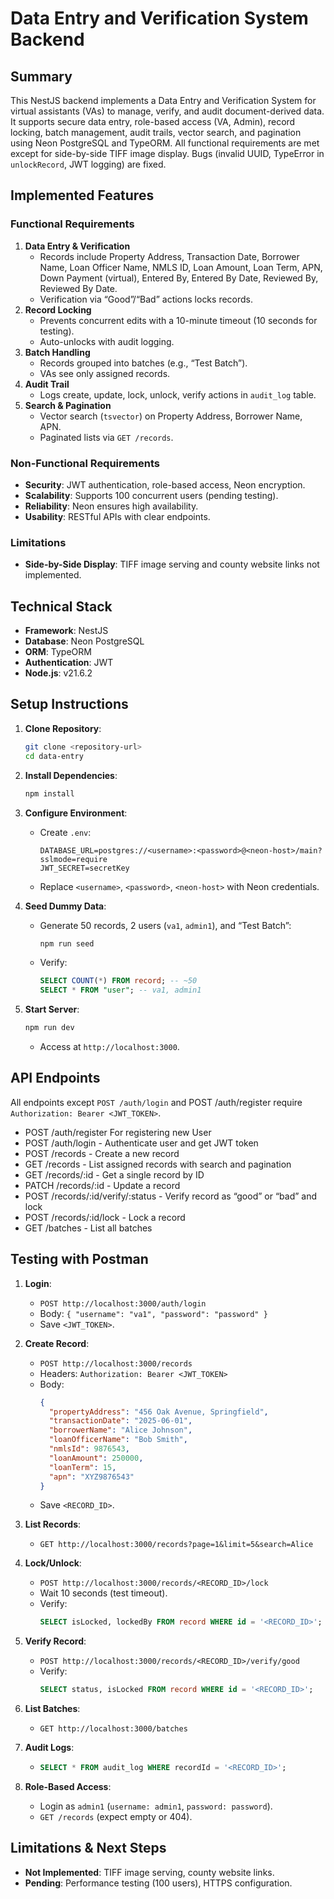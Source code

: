 # Data Entry and Verification System Backend

## Summary
This NestJS backend implements a Data Entry and Verification System for virtual assistants (VAs) to manage, verify, and audit document-derived data. It supports secure data entry, role-based access (VA, Admin), record locking, batch management, audit trails, vector search, and pagination using Neon PostgreSQL and TypeORM. All functional requirements are met except for side-by-side TIFF image display. Bugs (invalid UUID, TypeError in `unlockRecord`, JWT logging) are fixed.

## Implemented Features
### Functional Requirements
1. **Data Entry & Verification**
   - Records include Property Address, Transaction Date, Borrower Name, Loan Officer Name, NMLS ID, Loan Amount, Loan Term, APN, Down Payment (virtual), Entered By, Entered By Date, Reviewed By, Reviewed By Date.
   - Verification via “Good”/“Bad” actions locks records.
2. **Record Locking**
   - Prevents concurrent edits with a 10-minute timeout (10 seconds for testing).
   - Auto-unlocks with audit logging.
3. **Batch Handling**
   - Records grouped into batches (e.g., “Test Batch”).
   - VAs see only assigned records.
4. **Audit Trail**
   - Logs create, update, lock, unlock, verify actions in `audit_log` table.
5. **Search & Pagination**
   - Vector search (`tsvector`) on Property Address, Borrower Name, APN.
   - Paginated lists via `GET /records`.

### Non-Functional Requirements
- **Security**: JWT authentication, role-based access, Neon encryption.
- **Scalability**: Supports 100 concurrent users (pending testing).
- **Reliability**: Neon ensures high availability.
- **Usability**: RESTful APIs with clear endpoints.

### Limitations
- **Side-by-Side Display**: TIFF image serving and county website links not implemented.

## Technical Stack
- **Framework**: NestJS
- **Database**: Neon PostgreSQL
- **ORM**: TypeORM
- **Authentication**: JWT
- **Node.js**: v21.6.2

## Setup Instructions
1. **Clone Repository**:
   ```bash
   git clone <repository-url>
   cd data-entry
   ```

2. **Install Dependencies**:
   ```bash
   npm install
   ```

3. **Configure Environment**:
   - Create `.env`:
     ```env
     DATABASE_URL=postgres://<username>:<password>@<neon-host>/main?sslmode=require
     JWT_SECRET=secretKey
     ```
   - Replace `<username>`, `<password>`, `<neon-host>` with Neon credentials.


5. **Seed Dummy Data**:
   - Generate 50 records, 2 users (`va1`, `admin1`), and “Test Batch”:
     ```bash
     npm run seed
     ```
   - Verify:
     ```sql
     SELECT COUNT(*) FROM record; -- ~50
     SELECT * FROM "user"; -- va1, admin1
     ```

6. **Start Server**:
   ```bash
   npm run dev
   ```
   - Access at `http://localhost:3000`.

## API Endpoints
All endpoints except `POST /auth/login` and POST /auth/register require `Authorization: Bearer <JWT_TOKEN>`.
- POST /auth/register For registering new User
- POST /auth/login - Authenticate user and get JWT token
- POST /records - Create a new record
- GET /records - List assigned records with search and pagination
- GET /records/:id - Get a single record by ID
- PATCH /records/:id - Update a record
- POST /records/:id/verify/:status - Verify record as “good” or “bad” and lock
- POST /records/:id/lock - Lock a record
- GET /batches - List all batches

## Testing with Postman
1. **Login**:
   - `POST http://localhost:3000/auth/login`
   - Body: `{ "username": "va1", "password": "password" }`
   - Save `<JWT_TOKEN>`.

2. **Create Record**:
   - `POST http://localhost:3000/records`
   - Headers: `Authorization: Bearer <JWT_TOKEN>`
   - Body:
     ```json
     {
       "propertyAddress": "456 Oak Avenue, Springfield",
       "transactionDate": "2025-06-01",
       "borrowerName": "Alice Johnson",
       "loanOfficerName": "Bob Smith",
       "nmlsId": 9876543,
       "loanAmount": 250000,
       "loanTerm": 15,
       "apn": "XYZ9876543"
     }
     ```
   - Save `<RECORD_ID>`.

3. **List Records**:
   - `GET http://localhost:3000/records?page=1&limit=5&search=Alice`

4. **Lock/Unlock**:
   - `POST http://localhost:3000/records/<RECORD_ID>/lock`
   - Wait 10 seconds (test timeout).
   - Verify:
     ```sql
     SELECT isLocked, lockedBy FROM record WHERE id = '<RECORD_ID>';
     ```

5. **Verify Record**:
   - `POST http://localhost:3000/records/<RECORD_ID>/verify/good`
   - Verify:
     ```sql
     SELECT status, isLocked FROM record WHERE id = '<RECORD_ID>';
     ```

6. **List Batches**:
   - `GET http://localhost:3000/batches`

7. **Audit Logs**:
   - ```sql
     SELECT * FROM audit_log WHERE recordId = '<RECORD_ID>';
     ```

8. **Role-Based Access**:
   - Login as `admin1` (`username: admin1`, `password: password`).
   - `GET /records` (expect empty or 404).


## Limitations & Next Steps
- **Not Implemented**: TIFF image serving, county website links.
- **Pending**: Performance testing (100 users), HTTPS configuration.

